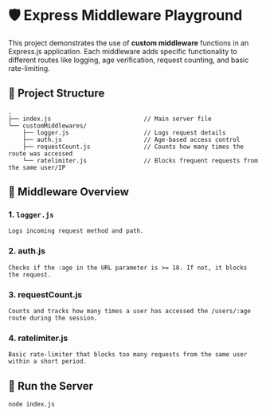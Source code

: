 # 🛡️ Express Middleware Playground

This project demonstrates the use of **custom middleware** functions in an Express.js application. Each middleware adds specific functionality to different routes like logging, age verification, request counting, and basic rate-limiting.

## 📁 Project Structure
```
.
├── index.js                          // Main server file
└── customMiddlewares/
    ├── logger.js                     // Logs request details
    ├── auth.js                       // Age-based access control
    ├── requestCount.js               // Counts how many times the route was accessed
    └── ratelimiter.js                // Blocks frequent requests from the same user/IP
```
## 🧠 Middleware Overview

### 1. `logger.js`
```
Logs incoming request method and path.
```

### 2. auth.js
```
Checks if the :age in the URL parameter is >= 18. If not, it blocks the request.
```

### 3. requestCount.js
```
Counts and tracks how many times a user has accessed the /users/:age route during the session.
```

### 4. ratelimiter.js
```
Basic rate-limiter that blocks too many requests from the same user within a short period.
```


## 🚀 Run the Server
```
node index.js
```

